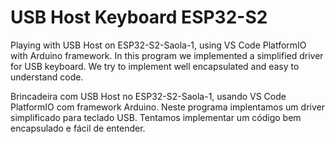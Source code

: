 # USB Host Keyboard ESP32-S2

Playing with USB Host on ESP32-S2-Saola-1, using VS Code PlatformIO with Arduino framework. In this program we implemented a simplified driver for USB keyboard. We try to implement well encapsulated and easy to understand code.

Brincadeira com USB Host no ESP32-S2-Saola-1, usando VS Code PlatformIO com framework Arduino. Neste programa implentamos um driver simplificado para teclado USB. Tentamos implementar um código bem encapsulado e fácil de entender. 
